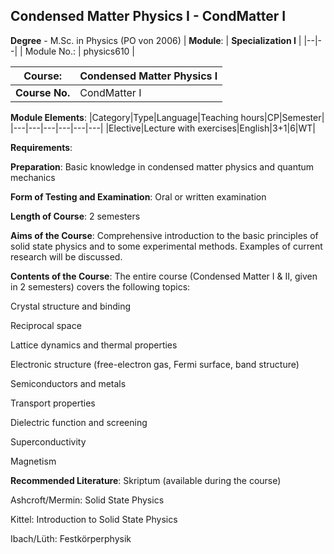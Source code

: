 ## Condensed Matter Physics I - CondMatter I

**Degree** - M.Sc. in Physics (PO von 2006)
| **Module**: | **Specialization I** |
|--|--|
| Module No.: | physics610 |

| **Course**: | Condensed Matter Physics I |
|------|------|
| **Course No.** | CondMatter I |

**Module Elements**:
|Category|Type|Language|Teaching hours|CP|Semester|
|---|---|---|---|---|---|
|Elective|Lecture with exercises|English|3+1|6|WT|

**Requirements**:


**Preparation**:
Basic knowledge in condensed matter physics and quantum mechanics

**Form of Testing and Examination**:
Oral or written examination

**Length of Course**:
2 semesters

**Aims of the Course**:
Comprehensive introduction to the basic principles of solid state physics and to some experimental methods. Examples of current research will be discussed.

**Contents of the Course**:
The entire course (Condensed Matter I & II, given in 2 semesters) covers the following topics: 

Crystal structure and binding

Reciprocal space

Lattice dynamics and thermal properties

Electronic structure (free-electron gas, Fermi surface, band structure)

Semiconductors and metals

Transport properties

Dielectric function and screening

Superconductivity

Magnetism

**Recommended Literature**:
Skriptum (available during the course)

Ashcroft/Mermin: Solid State Physics 

Kittel: Introduction to Solid State Physics

Ibach/Lüth: Festkörperphysik


